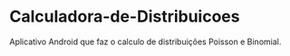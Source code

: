 # Calculadora-de-Distribuicoes
Aplicativo Android que faz o calculo de distribuições Poisson e Binomial.
